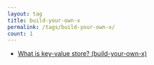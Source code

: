 ```yaml
---
layout: tag
title: build-your-own-x
permalink: /tags/build-your-own-x/
count: 1
---
```


- [What is key-value store? (build-your-own-x)](https://kination.github.io/posts/2020-01-26-build-your-own-kv-store/)
